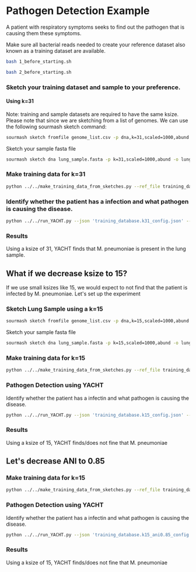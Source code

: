 # Pathogen Detection Example
A patient with respiratory symptoms seeks to find out the pathogen that is causing them these symptoms.

Make sure all bacterial reads needed to create your reference dataset also known as a training dataset are available.
```bash
bash 1_before_starting.sh
```
```bash
bash 2_before_starting.sh
```

### Sketch your training dataset and sample to your preference.

#### Using k=31
Note: training and sample datasets are required to have the same ksize. Please note that since we are sketching from a list of genomes. We can use the following sourmash sketch command:
```bash
sourmash sketch fromfile genome_list.csv -p dna,k=31,scaled=1000,abund -o training_database.k31.sig.zip
```

Sketch your sample fasta file
```bash
sourmash sketch dna lung_sample.fasta -p k=31,scaled=1000,abund -o lung_sample.k31.sig.zip
```

### Make training data for k=31
```bash
python ../../make_training_data_from_sketches.py --ref_file training_database.k31.sig.zip --ksize 31 --ani_thresh 0.95 --out_prefix 'training_database.k31'
```

### Identify whether the patient has a infection and what pathogen is causing the disease.
```bash
python ../../run_YACHT.py --json 'training_database.k31_config.json' --sample_file 'lung_sample.k31.sig.zip' --significance 0.99 --min_coverage 1 0.5 0.1 0.05 0.01 --out_filename 'k31_result.xlsx' --outdir './'
```

### Results
Using a ksize of 31, YACHT finds that M. pneumoniae is present in the lung sample.

## What if we decrease ksize to 15?
If we use small ksizes like 15, we would expect to not find that the patient is infected by M. pneumoniae. Let's set up the experiment

### Sketch Lung Sample using a k=15
```bash
sourmash sketch fromfile genome_list.csv -p dna,k=15,scaled=1000,abund -o training_database.k15.sig.zip
```

Sketch your sample fasta file
```bash
sourmash sketch dna lung_sample.fasta -p k=15,scaled=1000,abund -o lung_sample.k15.sig.zip
```

### Make training data for k=15
```bash
python ../../make_training_data_from_sketches.py --ref_file training_database.k15.sig.zip --ksize 15 --ani_thresh 0.95 --out_prefix 'training_database.k15'
```

### Pathogen Detection using YACHT
Identify whether the patient has a infectin and what pathogen is causing the disease.
```bash
python ../../run_YACHT.py --json 'training_database.k15_config.json' --sample_file 'lung_sample.k15.sig.zip' --significance 0.99 --min_coverage 1 0.5 0.1 0.05 0.01 --out_filename 'k15_result.xlsx' --outdir './'
```
### Results
Using a ksize of 15, YACHT finds/does not fine that M. pneumoniae

## Let's decrease ANI to 0.85

### Make training data for k=15
```bash
python ../../make_training_data_from_sketches.py --ref_file training_database.k15.sig.zip --ksize 15 --ani_thresh 0.85 --out_prefix 'training_database.k15_ani0.85'
```

### Pathogen Detection using YACHT
Identify whether the patient has a infectin and what pathogen is causing the disease.
```bash
python ../../run_YACHT.py --json 'training_database.k15_ani0.85_config.json' --sample_file 'lung_sample.k15.sig.zip' --significance 0.99 --min_coverage 1 0.5 0.1 0.05 0.01 --out_filename 'k15_ani0.85_result.xlsx' --outdir './'
```
### Results
Using a ksize of 15, YACHT finds/does not fine that M. pneumoniae